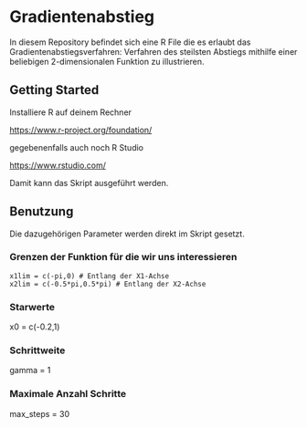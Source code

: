 # Gradientenabstieg
In diesem Repository befindet sich eine R File die es erlaubt das Gradientenabstiegsverfahren: Verfahren des steilsten Abstiegs mithilfe einer beliebigen 2-dimensionalen Funktion zu illustrieren.

## Getting Started
Installiere R auf deinem Rechner

https://www.r-project.org/foundation/

gegebenenfalls auch noch R Studio

https://www.rstudio.com/

Damit kann das Skript ausgeführt werden.

## Benutzung

 Die dazugehörigen Parameter werden direkt im Skript gesetzt.

### Grenzen der Funktion für die wir uns interessieren
 ~~~ 
x1lim = c(-pi,0) # Entlang der X1-Achse
x2lim = c(-0.5*pi,0.5*pi) # Entlang der X2-Achse
 ~~~ 
 
### Starwerte
x0 = c(-0.2,1)

### Schrittweite
gamma = 1

### Maximale Anzahl Schritte
max_steps = 30
